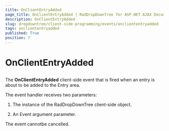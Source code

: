 ```yaml
---
title: OnClientEntryAdded
page_title: OnClientEntryAdded | RadDropDownTree for ASP.NET AJAX Documentation
description: OnClientEntryAdded
slug: dropdowntree/client-side-programming/events/oncliententryadded
tags: oncliententryadded
published: True
position: 7
---
```


# OnClientEntryAdded



## 

The **OnClientEntryAdded** client-side event that is fired when an entry is about to be added to the Entry area.

The event handler receives two parameters:

1. The instance of the RadDropDownTree client-side object.

1. An Event argument parameter.

The event cannotbe cancelled.
